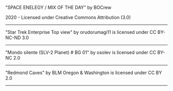 "SPACE ENELEGY / MIX OF THE DAY"
by BOCrew

2020 - Licensed under
Creative Commons
Attribution (3.0)

---

"Star Trek Enterprise Top view" by orudorumagi11 is licensed under CC BY-NC-ND 3.0

---

"Mondo silente (SLV-2 Planet) # BG 01" by osolev is licensed under CC BY-NC 2.0

---

"Redmond Caves" by BLM Oregon & Washington is licensed under CC BY 2.0

---

